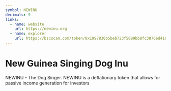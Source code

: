 ```yaml
---
symbol: NEWINU
decimals: 9
links:
  - name: website
    url: https://newinu.org
  - name: explorer
    url: https://bscscan.com/token/0x1997830b5beb723f5089bb8fc38766d419a0444d
---
```


# New Guinea Singing Dog Inu

NEWINU - The Dog Singer. NEWINU is a deflationary token that allows for passive income generation for investors
